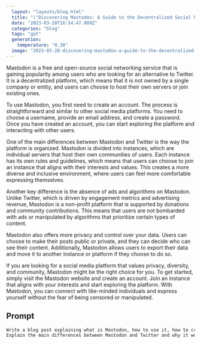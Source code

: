 ```yaml
---
  layout: "layouts/blog.html"
  title: "\"Discovering Mastodon: A Guide to the Decentralized Social Network\""
  date: "2023-03-28T16:54:47.009Z"
  categories: "blog"
  tags: "gpt"
  generation: 
    temperature: "0.38"
  image: "2023-03-28-discovering-mastodon-a-guide-to-the-decentralized-social-network.webp"
---
```

Mastodon is a free and open-source social networking service that is gaining popularity among users who are looking for an alternative to Twitter. It is a decentralized platform, which means that it is not owned by a single company or entity, and users can choose to host their own servers or join existing ones.

To use Mastodon, you first need to create an account. The process is straightforward and similar to other social media platforms. You need to choose a username, provide an email address, and create a password. Once you have created an account, you can start exploring the platform and interacting with other users.

One of the main differences between Mastodon and Twitter is the way the platform is organized. Mastodon is divided into instances, which are individual servers that host their own communities of users. Each instance has its own rules and guidelines, which means that users can choose to join an instance that aligns with their interests and values. This creates a more diverse and inclusive environment, where users can feel more comfortable expressing themselves.

Another key difference is the absence of ads and algorithms on Mastodon. Unlike Twitter, which is driven by engagement metrics and advertising revenue, Mastodon is a non-profit platform that is supported by donations and community contributions. This means that users are not bombarded with ads or manipulated by algorithms that prioritize certain types of content.

Mastodon also offers more privacy and control over your data. Users can choose to make their posts public or private, and they can decide who can see their content. Additionally, Mastodon allows users to export their data and move it to another instance or platform if they choose to do so.

If you are looking for a social media platform that values privacy, diversity, and community, Mastodon might be the right choice for you. To get started, simply visit the Mastodon website and create an account. Join an instance that aligns with your interests and start exploring the platform. With Mastodon, you can connect with like-minded individuals and express yourself without the fear of being censored or manipulated.


## Prompt
```markdown
Write a blog post explaining what is Mastodon, how to use it, how to create an account.
Explain the main differences between Mastodon and Twitter and why it would be a good idea to migrate there.
```
